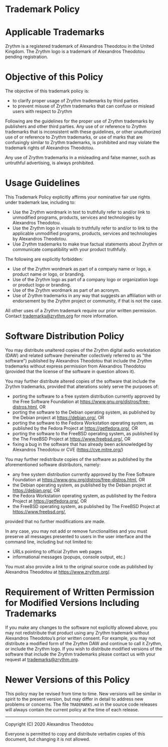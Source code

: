 Trademark Policy
================

# Applicable Trademarks
Zrythm is a registered trademark of Alexandros
Theodotou in the United Kingdom. The Zrythm logo is
a trademark of Alexandros Theodotou pending
registration.

# Objective of this Policy
The objective of this trademark policy is:
- to clarify proper usage of Zrythm trademarks by
third parties
- to prevent misuse of Zrythm trademarks that can
confuse or mislead users with respect to Zrythm

Following are the guidelines for the proper use of
Zrythm trademarks by publishers and other third
parties. Any use of or reference to Zrythm trademarks
that is inconsistent with these guidelines, or other
unauthorized use of or reference to Zrythm
trademarks, or use of marks that are confusingly
similar to Zrythm trademarks, is prohibited and may
violate the trademark rights of Alexandros Theodotou.

Any use of Zrythm trademarks in a misleading and
false manner, such as untruthful advertising, is
always prohibited.

# Usage Guidelines
This Trademark Policy explicitly affirms your
nominative fair use rights under trademark law,
including to:
- Use the Zrythm wordmark in text to truthfully refer
to and/or link to unmodified programs, products,
services and technologies by Alexandros Theodotou.
- Use the Zrythm logo in visuals to truthfully refer
to and/or to link to the applicable unmodified
programs, products, services and technologies by
Alexandros Theodotou.
- Use Zrythm trademarks to make true factual
statements about Zrythm or communicate compatibility
with your product truthfully.

The following are explicitly forbidden:
- Use of the Zrythm wordmark as part of a company
name or logo, a product name or logo, or branding.
- Use of the Zrythm logo as part of a company logo or
organization logo or product logo or branding.
- Use of the Zrythm wordmark as part of an acronym.
- Use of Zrythm trademarks in any way that suggests
an affiliation with or endorsement by the Zrythm
project or community, if that is not the case.

All other uses of a Zrythm trademark require our
prior written permission. Contact
trademarks@zrythm.org for more information.

# Software Distribution Policy
You may distribute unaltered copies of the Zrythm
digital audio workstation (DAW) and related software
(hereinafter collectively referred to as "the
software") published by Alexandros Theodotou that
include the Zrythm trademarks without express
permission from Alexandros Theodotou (provided that
the license of the software in question allows it).

You may further distribute altered copies of the
software that include the Zrythm trademarks,
provided that alterations solely serve the purposes
of:
- porting the software to a free system distribution
currently approved by the Free Software Foundation at
https://www.gnu.org/distros/free-distros.html, OR
- porting the software to the Debian operating
system, as published by the Debian project at
https://debian.org/, OR
- porting the software to the Fedora Workstation
operating system, as published by the Fedora Project
at https://getfedora.org/, OR
- porting the software to the FreeBSD operating
system, as published by the The FreeBSD Project at
https://www.freebsd.org/, OR
- fixing a bug in the software that has already been
acknowledged by Alexandros Theodotou or CVE
(https://cve.mitre.org/)

You may further redistribute copies of the software
as published by the aforementioned software
distributors, namely:
- any free system distribution currently approved
by the Free Software Foundation at
https://www.gnu.org/distros/free-distros.html, OR
- the Debian operating system, as published by the
Debian project at https://debian.org/, OR
- the Fedora Workstation operating system, as
published by the Fedora Project at
https://getfedora.org/, OR
- the FreeBSD operating system, as published by The
FreeBSD Project at https://www.freebsd.org/,

provided that no further modifications are made.

In any case, you may not add or remove
functionalities and you must preserve all messages
presented to users in the user interface and the
command line, including but not limited to:
- URLs pointing to official Zrythm web pages
- informational messages (popups, console output,
etc.)

You must also provide a link to the original source
code as published by Alexandros Theodotou at
https://www.zrythm.org/.

# Requirement of Written Permission for Modified Versions Including Trademarks
If you make any changes to the software not
explicitly allowed above, you may not
redistribute that product using any Zrythm trademark
without Alexandros Theodotou’s prior written
consent. For example, you may not distribute a
modified form of the Zrythm DAW and continue to call
it Zrythm, or include the Zrythm logo. If you wish to
distribute modified versions of the software that
include the Zrythm trademarks please contact us with
your request at trademarks@zrythm.org.

# Newer Versions of this Policy
This policy may be revised from time to time. New
versions will be similar in spirit to the present
version, but may differ in detail to address new
problems or concerns. The file `TRADEMARKS.md` in
the source code releases will always contain the
current policy at the time of each release.

----

Copyright (C) 2020 Alexandros Theodotou

Everyone is permitted to copy and distribute
verbatim copies of this document, but changing it is
not allowed.
